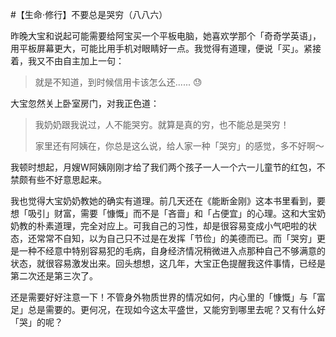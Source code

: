 #【生命⋅修行】不要总是哭穷（八八六）

昨晚大宝和说起可能需要给阿宝买一个平板电脑，她喜欢学那个「奇奇学英语」，用平板屏幕更大，可能比用手机对眼睛好一点。我觉得有道理，便说「买」。紧接着，我又不由自主加上一句：

> 就是不知道，到时候信用卡该怎么还...... 😓

大宝忽然关上卧室房门，对我正色道：

> 我奶奶跟我说过，人不能哭穷。就算是真的穷，也不能总是哭穷！
>
> 家里还有阿姨在，你总是这么说，给人家一种「哭穷」的感觉，多不好啊～

我顿时想起，月嫂W阿姨刚刚才给了我们两个孩子一人一个六一儿童节的红包，不禁颇有些不好意思起来。

我也觉得大宝奶奶教她的确实有道理。前几天还在《能断金刚》这本书里看到，要想「吸引」财富，需要「慷慨」而不是「吝啬」和「占便宜」的心理。这和大宝奶奶教的朴素道理，完全对应上。可我自己的习性，却是很容易变成小气吧啦的状态，还常常不自知，以为自己只不过是在发挥「节俭」的美德而已。而「哭穷」更是一种不经意中特别容易犯的毛病，自身经济情况稍微进入点那种自己不够满意的状态，就很容易激发出来。回头想想，这几年，大宝正色提醒我这件事情，已经是第二次还是第三次了。

还是需要好好注意一下！不管身外物质世界的情况如何，内心里的「慷慨」与「富足」总是需要的。更何况，在现如今这太平盛世，又能穷到哪里去呢？又有什么好「哭」的呢？
